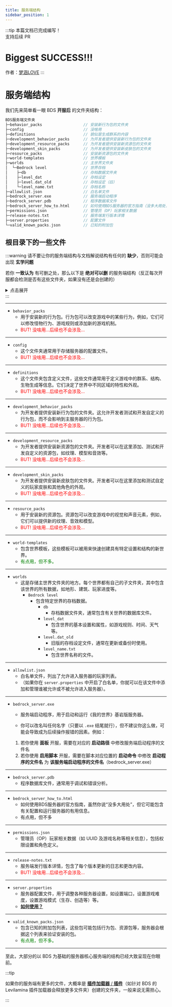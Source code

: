 ```yaml
---
title: 服务端结构
sidebar_position: 1
---
```


:::tip
本篇文档已完成编写！<br />
支持后续 PR

# Biggest SUCCESS!!!

作者：[梦涵LOVE](https://github.com/MengHanLOVE1027)
:::

# 服务端结构

我们先来简单看一眼 BDS **开服后** 的文件夹结构：

```c
BDS服务端文件夹
├─behavior_packs                  // 安装新行为包的文件夹
├─config                          // 没啥用
├─definitions                     // 貌似是生成群系的内容
├─development_behavior_packs      // 为开发者提供安装新行为包的文件夹
├─development_resource_packs      // 为开发者提供安装新资源包的文件夹
├─development_skin_packs          // 为开发者提供安装新皮肤包的文件夹
├─resource_packs                  // 安装新资源包的文件夹
├─world-templates                 // 世界模板
├─worlds                          // 主世界文件夹
│  └─Bedrock level                // 世界存档
│    ├─db                         // 存档数据文件夹
│    ├─level_dat                  // 存档设定
│    ├─level.dat_old              // 存档设定（旧）
│    └─level_name.txt             // 存档名称
├─allowlist.json                  // 白名单文件
├─bedrock_server.exe              // 服务端启动程序
├─bedrock_server.pdb              // 程序数据库文件
├─bedrock_server_how_to.html      // 如何使用BDS服务器的官方指南（没多大用处，看看就行）
├─permissions.json                // 管理员（OP）玩家相关数据
├─release-notes.txt               // 服务端发行版本详情
├─server.properties               // 配置文件
└─valid_known_packs.json          // 已知的附加包
```

<!-- :::info

对于世界文件夹的详细说明，请前往 **[世界文件架构](what-is-world.md)**

::: -->

## 根目录下的一些文件

:::warning
请不要让你的服务端结构与文档解说结构有任何的 **缺少**，否则可能会出现 **玄学问题**

若你 **一致认为** 有可删之处，那么以下是 **绝对可以删** 的服务端结构（反正每次开服都会检测是否有这些文件夹，如果没有还是会创建的）

<details>
  <summary>点击展开</summary>

- `config`
- development_behavior_packs
- development_resource_packs
- development_skin_packs
- world-templates
- bedrock_server_how_to.html（这个不会自己创建）
- release-notes.txt（这个不会自己创建）
- valid_known_packs.json

</details>
:::


---
- `behavior_packs`
  - 用于安装新的行为包。行为包可以改变游戏中的某些行为，例如，它们可以修改怪物行为、游戏规则或添加新的游戏机制。
  - <font color="red">BUT! 没啥用...后续也不会涉及...</font>
---
- `config`
  - 这个文件夹通常用于存储服务器的配置文件。
  - <font color="red">BUT! 没啥用...后续也不会涉及...</font>
---
- `definitions`
  - 这个文件夹包含定义文件，这些文件通常用于定义游戏中的群系、结构、生物生成等信息。它们决定了世界中不同区域的特性和外观。
  - <font color="red">BUT! 没啥用...后续也不会涉及...</font>
---
- `development_behavior_packs`
  - 为开发者提供安装新行为包的文件夹。这允许开发者测试和开发自定义的行为包，而不会影响到主服务器的行为包。
  - <font color="red">BUT! 没啥用...后续也不会涉及...</font>
---
- `development_resource_packs`
  - 为开发者提供安装新资源包的文件夹。开发者可以在这里添加、测试和开发自定义的资源包，如纹理、模型和音效等。
  - <font color="red">BUT! 没啥用...后续也不会涉及...</font>
---
- `development_skin_packs`
  - 为开发者提供安装新皮肤包的文件夹。开发者可以在这里添加和测试自定义的玩家皮肤和其他角色的外观。
  - <font color="red">BUT! 没啥用...后续也不会涉及...</font>
---
- `resource_packs`
  - 用于安装新的资源包。资源包可以改变游戏中的视觉和声音元素，例如，它们可以提供新的纹理、音效和模型。
  - <font color="red">BUT! 没啥用...后续也不会涉及...</font>
---
- `world-templates`
  - 包含世界模板，这些模板可以被用来快速创建具有特定设置和结构的新世界。
  - <font color="green">有点用，但不多。</font>
---
- `worlds`
  - 这是存储主世界文件夹的地方。每个世界都有自己的子文件夹，其中包含该世界的所有数据，如地形、建筑、玩家进度等。
    - `Bedrock level`
      - 包含特定世界的存档数据。
        - `db`
          - 存档数据文件夹，通常包含有关世界的数据库文件。
        - `level_dat`
          - 包含世界的基本设置和属性，如游戏规则、时间、天气等。
        - `level.dat_old`
          - 旧版的存档设定文件，通常在更新或备份时使用。
        - `level_name.txt`
          - 包含世界名称的文件。
---
- `allowlist.json`
  - 白名单文件，列出了允许进入服务器的玩家列表。
  - （如果你在 `server.properties` 中开启了白名单，你就可以在该文件中添加和管理谁被允许或不被允许进入服务器）。
---
- `bedrock_server.exe`
  - 服务端启动程序，用于启动和运行《我的世界》基岩版服务器。

  - 你可以改名叫任何名字（只要以 `.exe` 结尾就行），但不建议你这么做，可能会导致成为后续操作报错的因素。例如：
  1. 若你使用 **面板** 开服，需要在对应的 **启动路径** 中修改服务端启动程序的文件名
  2. 若你使用 **启用脚本** 开服，需要在脚本对应位置的 **启动命令** 中修改 **启动程序的文件名** 为 **该服务端启动程序的文件名**（bedrock_server.exe）
---
- `bedrock_server.pdb`
  - 程序数据库文件，通常用于调试和错误分析。
---
- `bedrock_server_how_to.html`
  - 如何使用BDS服务器的官方指南，虽然你说“没多大用处”，但它可能包含有关配置和运行服务器的有用信息。
  - 有点用，但不多
---
- `permissions.json`
  - 管理员（OP）玩家相关数据（如 UUID 及游戏名称等相关信息），包括权限设置和角色定义。
---
- `release-notes.txt`
  - 服务端发行版本详情，包含了每个版本更新的日志和更改内容。
  - <font color="red">BUT! 没啥用...后续也不会涉及...</font>
---
- `server.properties`
  - 服务器配置文件，用于调整各种服务器设置，如设置端口，设置游戏难度，设置游戏模式（生存、创造等）等。
  - [**如何使用？**](#)
---
- `valid_known_packs.json`
  - 包含已知的附加包列表，这些包可能包括行为包、资源包等，服务器会根据这个列表来验证安装的包。
  - <font color="green">有点用，但不多。</font>
---


至此，大部分的以 BDS 为基础的服务器核心服务端的结构已经大致呈现在你眼前。

:::tip

如果你的服务端有更多的文件，大概率是 [**插件加载器** / **插件**](../../process/plugins/plugins-loader-choose.md)（如针对 BDS 的 Levilamina 插件加载器会释放更多文件夹）创建的文件夹，一般来说无需担心。

:::
